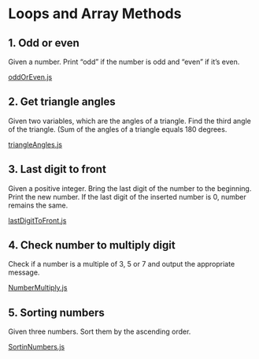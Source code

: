 # Loops and Array Methods

## 1. Odd or even

Given a number. Print “odd” if the number is odd and “even” if itʼs even.

[oddOrEven.js](oddOrEven.js)

## 2. Get triangle angles

Given two variables, which are the angles of a triangle. Find the third angle of the triangle. (Sum of the angles of a triangle equals 180 degrees.

[triangleAngles.js](triangleAngles.js)

## 3. Last digit to front

Given a positive integer. Bring the last digit of the number to the beginning. Print the new number. If
the last digit of the inserted number is 0, number remains the same.

[lastDigitToFront.js](lastDigitToFront.js)

## 4. Check number to multiply digit

Check if a number is a multiple of 3, 5 or 7 and output the appropriate message.

[NumberMultiply.js](NumberMultiply.js)

## 5. Sorting numbers

Given three numbers. Sort them by the ascending order.

[SortinNumbers.js](SortinNumber.js)